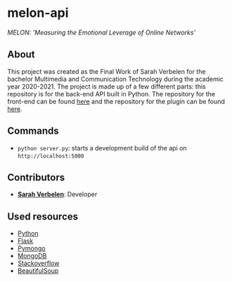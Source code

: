 # melon-api
*MELON: 'Measuring the Emotional Leverage of Online Networks'*
## About
This project was created as the Final Work of Sarah Verbelen for the bachelor Multimedia and Communication Technology during the academic year 2020-2021. The project is made up of a few different parts: this repository is for the back-end API built in Python. The repository for the front-end can be found [here](https://github.com/sarahverbelen/melon) and the repository for the plugin can be found [here](https://github.com/sarahverbelen/melon-plugin).

## Commands
* `python server.py`: starts a development build of the api on `http://localhost:5000`

## Contributors
* [**Sarah Verbelen**](sarah.verbelen@student.ehb.be): Developer 

## Used resources
* [Python](https://www.python.org/)
* [Flask](https://flask.palletsprojects.com/en/1.1.x/)
* [Pymongo](https://pymongo.readthedocs.io/en/stable/)
* [MongoDB](https://www.mongodb.com/)
* [Stackoverflow](https://stackoverflow.com/)
* [BeautifulSoup](https://www.crummy.com/software/BeautifulSoup/bs4/doc/#)